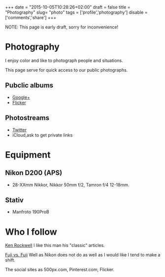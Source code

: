 +++
date = "2015-10-05T10:28:26+02:00"
draft = false
title = "Photography"
slug= "photo"
tags = ['profile','photography']
disable = ['comments','share']
+++

NOTE: This page is early draft, sorry for inconvenience!

# Photography
I enjoy color and like to photograph people and situations.

This page serve for quick access to our public photographs.

## Pubclic albums

- [Google+](https://photos.google.com/collections)
- [Flicker](https://www.flickr.com/gp/apealive/g83X96)

## Photostreams
- [Twitter](https://twitter.com/epcim/media)
- iCloud,ask to get private links

# Equipment

## Nikon D200 (APS)
- 28-XXmm Nikkor, Nikkor 50mm f/2, Tamron f/4 12-18mm.

## Stativ
- Manfroto 190ProB

# Who I follow

[Ken Rockwell](http://www.kenrockwell.com/tech.htm)
I like this man his "classic" articles.

[Fuji vs. Fuji](http://www.fujivsfuji.com/)
Well as Nikon does not do as well as I would like I tend to make a shift.

The social sites as 500px.com, Pinterest.com, Flicker.
